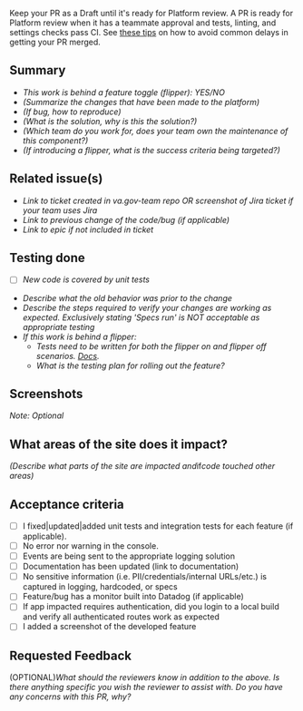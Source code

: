 Keep your PR as a Draft until it's ready for Platform review. A PR is ready for Platform review when it has a teammate approval and tests, linting, and settings checks pass CI. See [these tips](https://depo-platform-documentation.scrollhelp.site/developer-docs/vets-api-pr-tips) on how to avoid common delays in getting your PR merged.

## Summary

- *This work is behind a feature toggle (flipper): YES/NO*
- *(Summarize the changes that have been made to the platform)*
- *(If bug, how to reproduce)*
- *(What is the solution, why is this the solution?)*
- *(Which team do you work for, does your team own the maintenance of this component?)*
- *(If introducing a flipper, what is the success criteria being targeted?)*

## Related issue(s)

- *Link to ticket created in va.gov-team repo OR screenshot of Jira ticket if your team uses Jira*
- *Link to previous change of the code/bug (if applicable)*
- *Link to epic if not included in ticket*

## Testing done

- [ ] *New code is covered by unit tests*
- *Describe what the old behavior was prior to the change*
- *Describe the steps required to verify your changes are working as expected. Exclusively stating 'Specs run' is NOT acceptable as appropriate testing*
- *If this work is behind a flipper:*
  - *Tests need to be written for both the flipper on and flipper off scenarios. [Docs](https://depo-platform-documentation.scrollhelp.site/developer-docs/feature-toggles-guide#Featuretogglesguide-Backendexample).*
  - *What is the testing plan for rolling out the feature?*

## Screenshots
_Note: Optional_

## What areas of the site does it impact?
*(Describe what parts of the site are impacted and*if*code touched other areas)*

## Acceptance criteria

- [ ]  I fixed|updated|added unit tests and integration tests for each feature (if applicable).
- [ ]  No error nor warning in the console.
- [ ]  Events are being sent to the appropriate logging solution
- [ ]  Documentation has been updated (link to documentation)
- [ ]  No sensitive information (i.e. PII/credentials/internal URLs/etc.) is captured in logging, hardcoded, or specs
- [ ]  Feature/bug has a monitor built into Datadog (if applicable)
- [ ]  If app impacted requires authentication, did you login to a local build and verify all authenticated routes work as expected
- [ ]  I added a screenshot of the developed feature

## Requested Feedback

(OPTIONAL)_What should the reviewers know in addition to the above. Is there anything specific you wish the reviewer to assist with. Do you have any concerns with this PR, why?_

